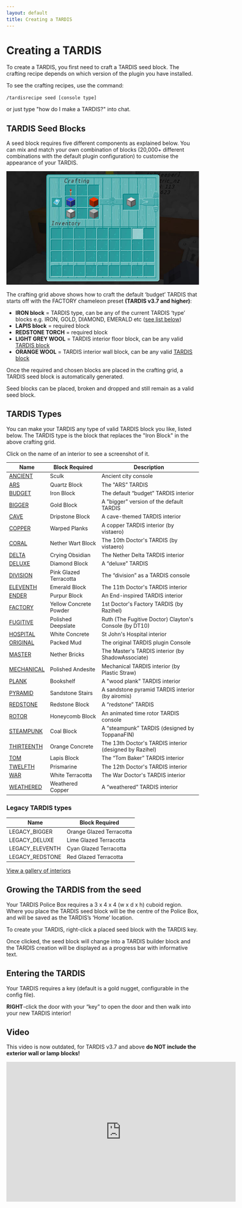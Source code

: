 ```yaml
---
layout: default
title: Creating a TARDIS
---
```


# Creating a TARDIS

To create a TARDIS, you first need to craft a TARDIS seed block. The crafting recipe depends on which version of the
plugin you have installed.

To see the crafting recipes, use the command:

`/tardisrecipe seed [console type]`

or just type "how do I make a TARDIS?" into chat.

## TARDIS Seed Blocks

A seed block requires five different components as explained below. You can mix and match your own combination of
blocks (20,000+ different combinations with the default plugin configuration) to customise the appearance of your
TARDIS.

![Crafting a TARDIS seed block](/images/docs/craftdefaultseed-v3.7.jpg)

The crafting grid above shows how to craft the default ‘budget’ TARDIS that starts off with the FACTORY chameleon preset
**(TARDIS v3.7 and higher)**:

- **IRON block** = TARDIS type, can be any of the current TARDIS ‘type’ blocks e.g. IRON, GOLD, DIAMOND, EMERALD
  etc ([see list below](#tardis-types))
- **LAPIS block** = required block
- **REDSTONE TORCH** = required block
- **LIGHT GREY WOOL** = TARDIS interior floor block, can be any
  valid [TARDIS block](https://github.com/eccentricdevotion/TARDIS/blob/v4.0/src/main/resources/blocks.yml#L4-L182)
- **ORANGE WOOL** = TARDIS interior wall block, can be any
  valid [TARDIS block](https://github.com/eccentricdevotion/TARDIS/blob/v4.0/src/main/resources/blocks.yml#L4-L182)

Once the required and chosen blocks are placed in the crafting grid, a TARDIS seed block is automatically generated.

Seed blocks can be placed, broken and dropped and still remain as a valid seed block.

## TARDIS Types

You can make your TARDIS any type of valid TARDIS block you like, listed below.
The TARDIS type is the block that replaces the "Iron Block" in the above crafting grid.

Click on the name of an interior to see a screenshot of it.

| Name                                  | Block Required         | Description                                             |
|---------------------------------------|------------------------|---------------------------------------------------------|
| [ANCIENT](interiors#ancient)       | Sculk                  | Ancient city console                                    |
| [ARS](interiors#ars)               | Quartz Block           | The "ARS” TARDIS                                        |
| [BUDGET](interiors#budget)         | Iron Block             | The default “budget” TARDIS interior                    |
| [BIGGER](interiors#bigger)         | Gold Block             | A "bigger" version of the default TARDIS                |
| [CAVE](interiors#cave)             | Dripstone Block        | A cave-themed TARDIS interior                           |
| [COPPER](interiors#copper)         | Warped Planks          | A copper TARDIS interior (by vistaero)                  |
| [CORAL](interiors#coral)           | Nether Wart Block      | The 10th Doctor's TARDIS (by vistaero)                  |
| [DELTA](interiors#delta)           | Crying Obsidian        | The Nether Delta TARDIS interior                        |
| [DELUXE](interiors#deluxe)         | Diamond Block          | A “deluxe” TARDIS                                       |
| [DIVISION](interiors#division)     | Pink Glazed Terracotta | The “division” as a TARDIS console                      |
| [ELEVENTH](interiors#eleventh)     | Emerald Block          | The 11th Doctor's TARDIS interior                       |
| [ENDER](interiors#ender)           | Purpur Block           | An End-inspired TARDIS interior                         |
| [FACTORY](interiors#factory)       | Yellow Concrete Powder | 1st Doctor's Factory TARDIS (by Razihel)                |
| [FUGITIVE](interiors#fugitive)     | Polished Deepslate     | Ruth (The Fugitive Doctor) Clayton's Console (by DT10)  |
| [HOSPITAL](interiors#hospital)     | White Concrete         | St John's Hospital interior                             |
| [ORIGINAL](interiors#original)     | Packed Mud             | The original TARDIS plugin Console                      |
| [MASTER](interiors#master)         | Nether Bricks          | The Master's TARDIS interior (by ShadowAssociate)       |
| [MECHANICAL](interiors#mechanical) | Polished Andesite      | Mechanical TARDIS interior (by Plastic Straw)           |
| [PLANK](interiors#plank)           | Bookshelf              | A "wood plank" TARDIS interior                          |
| [PYRAMID](interiors#pyramid)       | Sandstone Stairs       | A sandstone pyramid TARDIS interior (by airomis)        |
| [REDSTONE](interiors#redstone)     | Redstone Block         | A “redstone” TARDIS                                     |
| [ROTOR](interiors#rotor)           | Honeycomb Block        | An animated time rotor TARDIS console                   |
| [STEAMPUNK](interiors#steampunk)   | Coal Block             | A “steampunk” TARDIS (designed by ToppanaFIN)           |
| [THIRTEENTH](interiors#thirteenth) | Orange Concrete        | The 13th Doctor's TARDIS interior (designed by Razihel) |
| [TOM](interiors#tom)               | Lapis Block            | The “Tom Baker” TARDIS interior                         |
| [TWELFTH](interiors#twelfth)       | Prismarine             | The 12th Doctor's TARDIS interior                       |
| [WAR](interiors#war)               | White Terracotta       | The War Doctor's TARDIS interior                        |
| [WEATHERED](interiors#weathered)   | Weathered Copper       | A “weathered” TARDIS interior                           |

### Legacy TARDIS types

| Name            | Block Required               |
|-----------------|------------------------------|
| LEGACY_BIGGER   | Orange Glazed Terracotta     |
| LEGACY_DELUXE   | Lime Glazed Terracotta       |
| LEGACY_ELEVENTH | Cyan Glazed Terracotta       |
| LEGACY_REDSTONE | Red Glazed Terracotta        |

[View a gallery of interiors](interiors)

## Growing the TARDIS from the seed

Your TARDIS Police Box requires a 3 x 4 x 4 (w x d x h) cuboid region. Where you place the TARDIS seed block will be the
centre of the Police Box, and will be saved as the TARDIS’s ‘Home’ location.

To create your TARDIS, right-click a placed seed block with the TARDIS key.

Once clicked, the seed block will change into a TARDIS builder block and the TARDIS creation will be displayed as a
progress bar with informative text.

## Entering the TARDIS

Your TARDIS requires a key (default is a gold nugget, configurable in the config file).

**RIGHT**-click the door with your “key” to open the door and then walk into your new TARDIS interior!

## Video

This video is now outdated, for TARDIS v3.7 and above **do NOT include the exterior wall or lamp blocks!**

<iframe src="https://player.vimeo.com/video/80702478" width="600" height="366" frameborder="0" webkitallowfullscreen mozallowfullscreen allowfullscreen></iframe>

